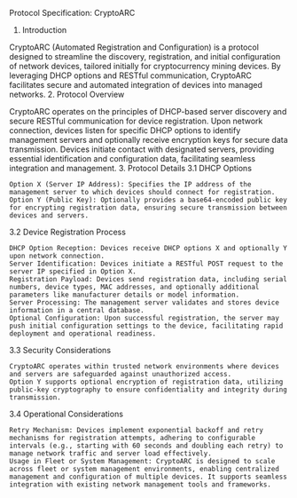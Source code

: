 Protocol Specification: CryptoARC

1. Introduction

CryptoARC (Automated Registration and Configuration) is a protocol designed to streamline the discovery, registration, and initial configuration of network devices, tailored initially for cryptocurrency mining devices. By leveraging DHCP options and RESTful communication, CryptoARC facilitates secure and automated integration of devices into managed networks.
2. Protocol Overview

CryptoARC operates on the principles of DHCP-based server discovery and secure RESTful communication for device registration. Upon network connection, devices listen for specific DHCP options to identify management servers and optionally receive encryption keys for secure data transmission. Devices initiate contact with designated servers, providing essential identification and configuration data, facilitating seamless integration and management.
3. Protocol Details
3.1 DHCP Options

    Option X (Server IP Address): Specifies the IP address of the management server to which devices should connect for registration.
    Option Y (Public Key): Optionally provides a base64-encoded public key for encrypting registration data, ensuring secure transmission between devices and servers.

3.2 Device Registration Process

    DHCP Option Reception: Devices receive DHCP options X and optionally Y upon network connection.
    Server Identification: Devices initiate a RESTful POST request to the server IP specified in Option X.
    Registration Payload: Devices send registration data, including serial numbers, device types, MAC addresses, and optionally additional parameters like manufacturer details or model information.
    Server Processing: The management server validates and stores device information in a central database.
    Optional Configuration: Upon successful registration, the server may push initial configuration settings to the device, facilitating rapid deployment and operational readiness.

3.3 Security Considerations

    CryptoARC operates within trusted network environments where devices and servers are safeguarded against unauthorized access.
    Option Y supports optional encryption of registration data, utilizing public-key cryptography to ensure confidentiality and integrity during transmission.

3.4 Operational Considerations

    Retry Mechanism: Devices implement exponential backoff and retry mechanisms for registration attempts, adhering to configurable intervals (e.g., starting with 60 seconds and doubling each retry) to manage network traffic and server load effectively.
    Usage in Fleet or System Management: CryptoARC is designed to scale across fleet or system management environments, enabling centralized management and configuration of multiple devices. It supports seamless integration with existing network management tools and frameworks.
